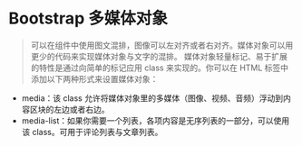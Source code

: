 # Bootstrap 多媒体对象
> 可以在组件中使用图文混排，图像可以左对齐或者右对齐。媒体对象可以用更少的代码来实现媒体对象与文字的混排。
媒体对象轻量标记、易于扩展的特性是通过向简单的标记应用 class 来实现的。你可以在 HTML 标签中添加以下两种形式来设置媒体对象：
- media：该 class 允许将媒体对象里的多媒体（图像、视频、音频）浮动到内容区块的左边或者右边。
- media-list：如果你需要一个列表，各项内容是无序列表的一部分，可以使用该 class。可用于评论列表与文章列表。
